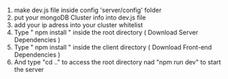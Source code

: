 1. make dev.js file inside config 'server/config' folder 
2. put your mongoDB Cluster info into dev.js file
3. add your ip adress into your cluster whitelist 
4. Type  " npm install " inside the root directory  ( Download Server Dependencies ) 
5. Type " npm install " inside the client directory ( Download Front-end Dependencies )
6. And type "cd .." to access the root directory nad "npm run dev" to start the server